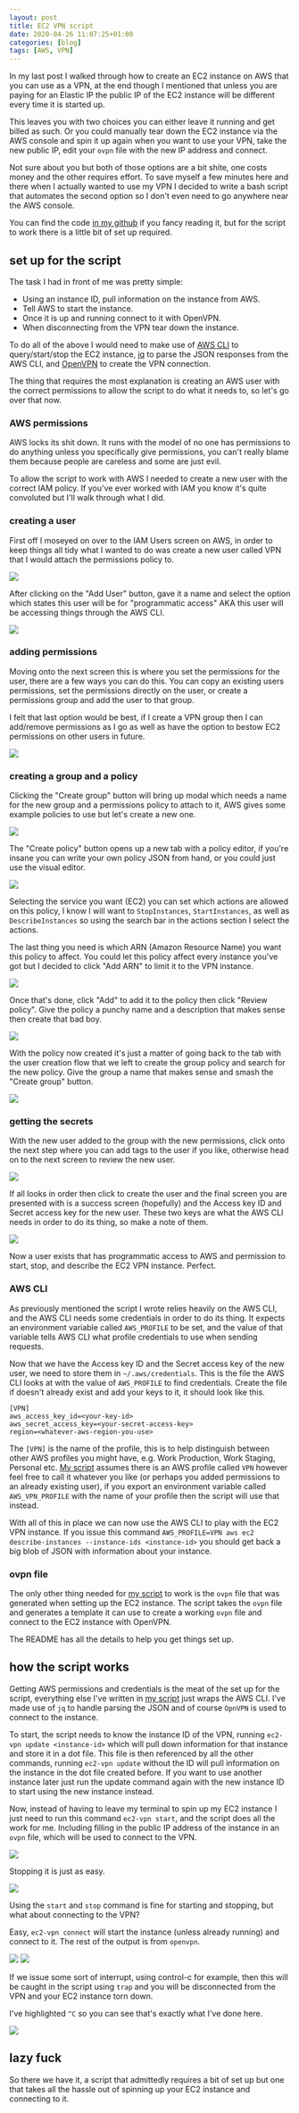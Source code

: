 ```yaml
---
layout: post
title: EC2 VPN script
date: 2020-04-26 11:07:25+01:00
categories: [blog]
tags: [AWS, VPN]
---
```


In my last post I walked through how to create an EC2 instance on AWS that you
can use as a VPN, at the end though I mentioned that unless you are paying for
an Elastic IP the public IP of the EC2 instance will be different every time it
is started up.

This leaves you with two choices you can either leave it running and get billed
as such. Or you could manually tear down the EC2 instance via the AWS console
and spin it up again when you want to use your VPN, take the new public IP, edit
your `ovpn` file with the new IP address and connect.

Not sure about you but both of those options are a bit shite, one costs money
and the other requires effort. To save myself a few minutes here and there when
I actually wanted to use my VPN I decided to write a bash script that automates
the second option so I don't even need to go anywhere near the AWS console.

You can find the code [in my github](https://github.com/skipcloud/ec2-vpn) if
you fancy reading it, but for the script to work there is a little bit of set up
required.

## set up for the script

The task I had in front of me was pretty simple:

* Using an instance ID, pull information on the instance from AWS.
* Tell AWS to start the instance.
* Once it is up and running connect to it with OpenVPN.
* When disconnecting from the VPN tear down the instance.

To do all of the above I would need to make use of [AWS
CLI](https://aws.amazon.com/cli/) to query/start/stop the EC2 instance,
[jq](https://stedolan.github.io/jq/) to parse the JSON responses from the AWS
CLI, and [OpenVPN](https://openvpn.net/) to create the VPN connection.

The thing that requires the most explanation is creating an AWS user with the
correct permissions to allow the script to do what it needs to, so let's go over
that now.

### AWS permissions

AWS locks its shit down. It runs with the model of no one has permissions to do
anything unless you specifically give permissions, you can't really blame them
because people are careless and some are just evil.

To allow the script to work with AWS I needed to create a new user with the
correct IAM policy. If you've ever worked with IAM you know it's quite
convoluted but I'll walk through what I did.

### creating a user

First off I moseyed on over to the IAM Users screen on AWS, in order to keep
things all tidy what I wanted to do was create a new user called VPN that I
would attach the permissions policy to.

<img src="/assets/img/iam-users.png" class="blog-image" />

After clicking on the "Add User" button, gave it a name and select the option
which states this user will be for "programmatic access" AKA this user will be
accessing things through the AWS CLI.

<img src="/assets/img/new-iam-user.png" class="blog-image" />

### adding permissions

Moving onto the next screen this is where you set the permissions for the user,
there are a few ways you can do this. You can copy an existing users
permissions, set the permissions directly on the user, or create a permissions
group and add the user to that group.

I felt that last option would be best, if I create a VPN group then I can
add/remove permissions as I go as well as have the option to bestow EC2
permissions on other users in future.

<img src="/assets/img/iam-user-set-permissions.png" class="blog-image" />

### creating a group and a policy

Clicking the "Create group" button will bring up modal which needs a name for
the new group and a permissions policy to attach to it, AWS gives some example
policies to use but let's create a new one.

<img src="/assets/img/iam-create-group.png" class="blog-image" />

The "Create policy" button opens up a new tab with a policy editor, if you're
insane you can write your own policy JSON from hand, or you could just use the
visual editor.

<img src="/assets/img/iam-create-policy.png" class="blog-image" />

Selecting the service you want (EC2) you can set which actions are allowed on this
policy, I know I will want to `StopInstances`, `StartInstances`, as well as
`DescribeInstances` so using the search bar in the actions section I select the
actions.

The last thing you need is which ARN (Amazon Resource Name) you want this policy
to affect. You could let this policy affect every instance you've got but I
decided to click "Add ARN" to limit it to the VPN instance.

<img src="/assets/img/iam-add-arn.png" class="blog-image" />

Once that's done, click "Add" to add it to the policy then click "Review
policy". Give the policy a punchy name and a description that makes sense then
create that bad boy.

<img src="/assets/img/iam-final-create-policy.png" class="blog-image" />

With the policy now created it's just a matter of going back to the tab with the
user creation flow that we left to create the group policy and search for the
new policy. Give the group a name that makes sense and smash the "Create group"
button.

<img src="/assets/img/iam-finish-create-group.png" class="blog-image" />

### getting the secrets

With the new user added to the group with the new permissions, click onto the
next step where you can add tags to the user if you like, otherwise head on to
the next screen to review the new user.

<img src="/assets/img/iam-user-finish.png" class="blog-image" />

If all looks in order then click to create the user and the final screen you are
presented with is a success screen (hopefully) and the Access key ID and Secret
access key for the new user. These two keys are what the AWS CLI needs in order
to do its thing, so make a note of them.

<img src="/assets/img/iam-user-secrets.png" class="blog-image" />

Now a user exists that has programmatic access to AWS and permission to start,
stop, and describe the EC2 VPN instance. Perfect.

### AWS CLI

As previously mentioned the script I wrote relies heavily on the AWS CLI, and
the AWS CLI needs some credentials in order to do its thing. It expects an
environment variable called `AWS_PROFILE` to be set, and the value of that
variable tells AWS CLI what profile credentials to use when sending requests.

Now that we have the Access key ID and the Secret access key of the new user, we
need to store them in `~/.aws/credentials`. This is the file the AWS CLI looks
at with the value of `AWS_PROFILE` to find credentials. Create the file if
doesn't already exist and add your keys to it, it should look like this.

```
[VPN]
aws_access_key_id=<your-key-id>
aws_secret_access_key=<your-secret-access-key>
region=<whatever-aws-region-you-use>
```

The `[VPN]` is the name of the profile, this is to help distinguish between
other AWS profiles you might have, e.g. Work Production, Work Staging, Personal
etc.  [My script](https://github.com/skipcloud/ec2-vpn) assumes there is an AWS
profile called `VPN` however feel free to call it whatever you like (or perhaps
you added permissions to an already existing user), if you export an environment
variable called `AWS_VPN_PROFILE` with the name of your profile then the script
will use that instead.

With all of this in place we can now use the AWS CLI to play with the EC2 VPN
instance. If you issue this command `AWS_PROFILE=VPN aws ec2 describe-instances
--instance-ids <instance-id>` you should get back a big blob of JSON with
information about your instance.

### ovpn file

The only other thing needed for [my
script](https://github.com/skipcloud/ec2-vpn) to work is the `ovpn` file that
was generated when setting up the EC2 instance. The script takes the `ovpn` file
and generates a template it can use to create a working `ovpn` file and connect
to the EC2 instance with OpenVPN.

The README has all the details to help you get things set up.

## how the script works

Getting AWS permissions and credentials is the meat of the set up for the
script, everything else I've written in [my
script](https://github.com/skipcloud/ec2-vpn) just wraps the AWS CLI. I've made
use of `jq` to handle parsing the JSON and of course `OpnVPN` is used to connect
to the instance.

To start, the script needs to know the instance ID of the VPN, running `ec2-vpn
update <instance-id>` which will pull down information for that instance and
store it in a dot file. This file is then referenced by all the other commands,
running `ec2-vpn update` without the ID will pull information on the instance in
the dot file created before. If you want to use another instance later just run
the update command again with the new instance ID to start using the new
instance instead.

Now, instead of having to leave my terminal to spin up my EC2 instance I just
need to run this command `ec2-vpn start`, and the script does all the work for
me. Including filling in the public IP address of the instance in an `ovpn`
file, which will be used to connect to the VPN.

<img src="/assets/img/vpn-start.png" class="blog-image" />

Stopping it is just as easy.

<img src="/assets/img/vpn-stop.png" class="blog-image" />

Using the `start` and `stop` command is fine for starting and stopping, but what
about connecting to the VPN?

Easy, `ec2-vpn connect` will start the instance (unless already running) and
connect to it. The rest of the output is from `openvpn`.

<img src="/assets/img/vpn-connect.png" class="blog-image" />

<img src="/assets/img/vpn-ip-address.png" class="blog-image" />

If we issue some sort of interrupt, using control-c for example, then this will
be caught in the script using `trap` and you will be disconnected from the VPN
and your EC2 instance torn down.

I've highlighted `^C` so you can see that's exactly what I've done here.

<img src="/assets/img/vpn-disconnect.png" class="blog-image" />

## lazy fuck

So there we have it, a script that admittedly requires a bit of set up but one
that takes all the hassle out of spinning up your EC2 instance and connecting to
it.
